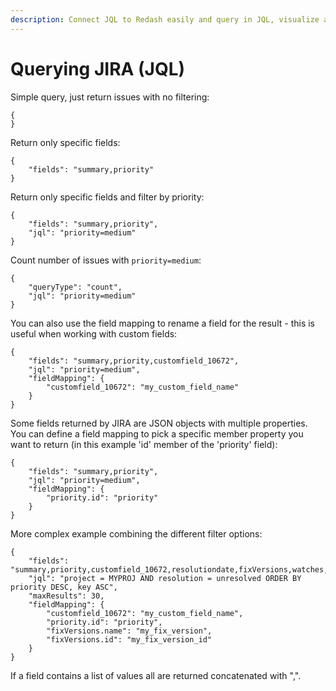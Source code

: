 ```yaml
---
description: Connect JQL to Redash easily and query in JQL, visualize and share it in moments.
---
```


# Querying JIRA (JQL)

Simple query, just return issues with no filtering:

```
{
}
```

Return only specific fields:

```
{
    "fields": "summary,priority"
}
```

Return only specific fields and filter by priority:

```
{
    "fields": "summary,priority",
    "jql": "priority=medium"
}
```

Count number of issues with `priority=medium`:

```
{
    "queryType": "count",
    "jql": "priority=medium"
}
```

You can also use the field mapping to rename a field for the result - this is useful when working with custom fields:

```
{
    "fields": "summary,priority,customfield_10672",
    "jql": "priority=medium",
    "fieldMapping": {
        "customfield_10672": "my_custom_field_name"
    }
}
```

Some fields returned by JIRA are JSON objects with multiple properties. You can define a field mapping to pick a specific member property you want to return (in this example 'id' member of the 'priority' field):

```
{
    "fields": "summary,priority",
    "jql": "priority=medium",
    "fieldMapping": {
        "priority.id": "priority"
    }
}
```

More complex example combining the different filter options:

```
{
    "fields": "summary,priority,customfield_10672,resolutiondate,fixVersions,watches,labels",
    "jql": "project = MYPROJ AND resolution = unresolved ORDER BY priority DESC, key ASC",
    "maxResults": 30,
    "fieldMapping": {
        "customfield_10672": "my_custom_field_name",
        "priority.id": "priority",
        "fixVersions.name": "my_fix_version",
        "fixVersions.id": "my_fix_version_id"
    }
}
```

If a field contains a list of values all are returned concatenated with ",".
